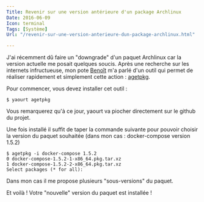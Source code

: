 ```yaml
---
Title: Revenir sur une version antérieure d'un package Archlinux
Date: 2016-06-09
Icon: terminal
Tags: [Système]
Url: "/revenir-sur-une-version-anterieure-dun-package-archlinux.html"

---
```


J'ai récemment dû faire un "downgrade" d'un paquet Archlinux car la version actuelle me posait quelques soucis. Après une recherche sur les internets infructueuse, mon pote [Benoît](http://benoitbar.fr/) m'a parlé d'un outil qui permet de réaliser rapidement et simplement cette action : [agetpkg](https://github.com/seblu/agetpkg).


Pour commencer, vous devez installer cet outil :

```shell
$ yaourt agetpkg
```

Vous remarquerez qu'à ce jour, yaourt va piocher directement sur le github du projet.

Une fois installé il suffit de taper la commande suivante pour pouvoir choisir la version du paquet souhaitée (dans mon cas : docker-compose version 1.5.2)


```shell
$ agetpkg -i docker-compose 1.5.2
0 docker-compose-1.5.2-1-x86_64.pkg.tar.xz
1 docker-compose-1.5.2-2-x86_64.pkg.tar.xz
Select packages (* for all):
```

Dans mon cas il me propose plusieurs "sous-versions" du paquet.

Et voilà ! Votre "nouvelle" version du paquet est installée !
